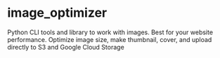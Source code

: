 # image_optimizer
Python CLI tools and library to work with images. Best for your website performance. Optimize image size, make thumbnail, cover, and upload directly to S3 and Google Cloud Storage
